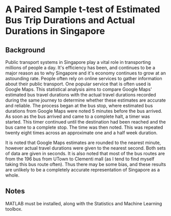 # A Paired Sample t-test of Estimated Bus Trip Durations and Actual Durations in Singapore

## Background
Public transport systems in Singapore play a vital role in transporting millions of people a day. It's efficiency has been, and continues to be a major reason as to why Singapore and it's economy continues to grow at an astounding rate. People often rely on online services to gather information about their public transport. One popular service that is often used is Google Maps. This statistical analysis aims to compare Google Maps' estimated bus travel durations with the actual travel durations recorded during the same journey to determine whether these estimates are accurate and reliable. 
The process began at the bus stop, where estimated bus durations from Google Maps were noted 5 minutes before the bus arrived. As soon as the bus arrived and came to a complete halt, a timer was started. This timer continued until the destination had been reached and the bus came to a complete stop. The time was then noted. This was repeated twenty eight times across an approximate one and a half week duration. 

It is noted that Google Maps estimates are rounded to the nearest minute, however actual travel durations were given to the nearest second. Both sets of data are given in seconds. It is also noted that most of the bus routes are from the 196 bus from UTown to Clementi mall (as I tend to find myself taking this bus route often). Thus there may be some bias, and these results are unlikely to be a completely accurate representation of Singapore as a whole. 

## Notes
MATLAB must be installed, along with the Statistics and Machine Learning toolbox.
